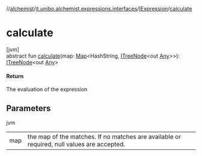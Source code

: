 //[alchemist](../../../index.md)/[it.unibo.alchemist.expressions.interfaces](../index.md)/[IExpression](index.md)/[calculate](calculate.md)

# calculate

[jvm]\
abstract fun [calculate](calculate.md)(map: [Map](https://docs.oracle.com/javase/8/docs/api/java/util/Map.html)<HashString, [ITreeNode](../-i-tree-node/index.md)<out [Any](https://kotlinlang.org/api/latest/jvm/stdlib/kotlin/-any/index.html)>>): [ITreeNode](../-i-tree-node/index.md)<out [Any](https://kotlinlang.org/api/latest/jvm/stdlib/kotlin/-any/index.html)>

#### Return

The evaluation of the expression

## Parameters

jvm

| | |
|---|---|
| map | the map of the matches. If no matches are available or required, null values are accepted. |
